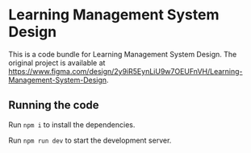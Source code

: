 
  # Learning Management System Design

  This is a code bundle for Learning Management System Design. The original project is available at https://www.figma.com/design/2y9iR5EynLiU9w7OEUFnVH/Learning-Management-System-Design.

  ## Running the code

  Run `npm i` to install the dependencies.

  Run `npm run dev` to start the development server.
  